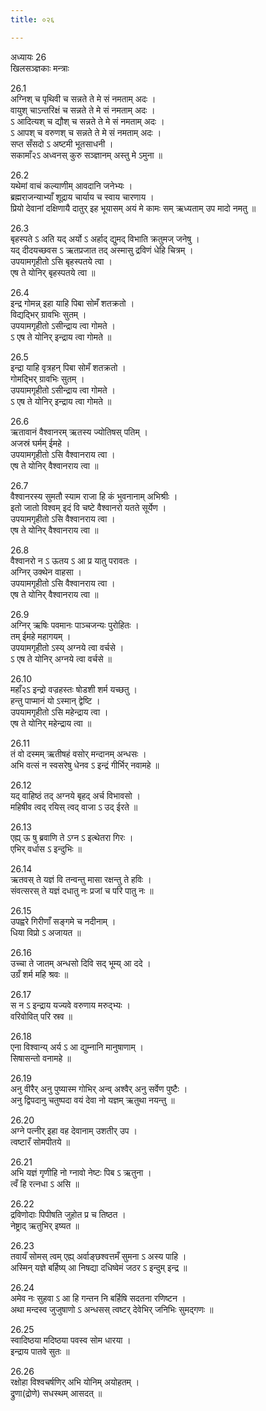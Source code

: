 ```yaml
---
title: ०२६

---
```

अध्यायः 26  
खिलसञ्ज्ञकाः मन्त्राः  
  
26.1  
अग्निश् च पृथिवी च सन्नते ते मे सं नमताम् अदः ।  
वायुश् चाऽन्तरिक्षं च सन्नते ते मे सं नमताम् अदः ।  
ऽ आदित्यश् च द्यौश् च सन्नते ते मे सं नमताम् अदः ।  
ऽ आपश् च वरुणश् च सन्नते ते मे सं नमताम् अदः ।  
सप्त सँसदो ऽ अष्टमी भूतसाधनी ।  
सकामाँ२ऽ अध्वनस् कुरु सञ्ज्ञानम् अस्तु मे ऽमुना ॥  
  
26.2  
यथेमां वाचं कल्याणीम् आवदानि जनेभ्यः ।  
ब्रह्मराजन्याभ्याँ शूद्राय चार्याय च स्वाय चारणाय ।  
प्रियो देवानां दक्षिणायै दातुर् इह भूयासम् अयं मे कामः सम् ऋध्यताम् उप मादो नमतु ॥  
  
26.3  
बृहस्पते ऽ अति यद् अर्यो ऽ अर्हाद् द्युमद् विभाति क्रतुमज् जनेषु ।  
यद् दीदयच्छवस ऽ ऋतप्रजात तद् अस्मासु द्रविणं धेहि चित्रम् ।  
उपयामगृहीतो ऽसि बृहस्पतये त्वा ।  
एष ते योनिर् बृहस्पतये त्वा ॥  
  
26.4  
इन्द्र गोमन्न् इहा याहि पिबा सोमँ शतक्रतो ।  
विद्यद्भिर् ग्रावभिः सुतम् ।  
उपयामगृहीतो ऽसीन्द्राय त्वा गोमते ।  
ऽ एष ते योनिर् इन्द्राय त्वा गोमते ॥  
  
26.5  
इन्द्रा याहि वृत्रहन् पिबा सोमँ शतक्रतो ।  
गोमद्भिर् ग्रावभिः सुतम् ।  
उपयामगृहीतो ऽसीन्द्राय त्वा गोमते ।  
ऽ एष ते योनिर् इन्द्राय त्वा गोमते ॥  
  
26.6  
ऋतावानं वैश्वानरम् ऋतस्य ज्योतिषस् पतिम् ।  
अजस्रं घर्मम् ईमहे ।  
उपयामगृहीतो ऽसि वैश्वानराय त्वा ।  
एष ते योनिर् वैश्वानराय त्वा ॥  
  
26.7  
वैश्वानरस्य सुमतौ स्याम राजा हि कं भुवनानाम् अभिश्रीः ।  
इतो जातो विश्वम् इदं वि चष्टे वैश्वानरो यतते सूर्येण ।  
उपयामगृहीतो ऽसि वैश्वानराय त्वा ।  
एष ते योनिर् वैश्वानराय त्वा ॥  
  
26.8  
वैश्वानरो न ऽ ऊतय ऽ आ प्र यातु परावतः ।  
अग्निर् उक्थेन वाहसा ।  
उपयामगृहीतो ऽसि वैश्वानराय त्वा ।  
एष ते योनिर् वैश्वानराय त्वा ॥  
  
26.9  
अग्निर् ऋषिः पवमानः पाञ्चजन्यः पुरोहितः ।  
तम् ईमहे महागयम् ।  
उपयामगृहीतो ऽस्य् अग्नये त्वा वर्चसे ।  
ऽ एष ते योनिर् अग्नये त्वा वर्चसे ॥  
  
26.10  
महाँ२ऽ इन्द्रो वज्रहस्तः षोडशी शर्म यच्छतु ।  
हन्तु पाप्मानं यो ऽस्मान् द्वेष्टि ।  
उपयामगृहीतो ऽसि महेन्द्राय त्वा ।  
एष ते योनिर् महेन्द्राय त्वा ॥  
  
26.11  
तं वो दस्मम् ऋतीषहं वसोर् मन्दानम् अन्धसः ।  
अभि वत्सं न स्वसरेषु धेनव ऽ इन्द्रं गीर्भिर् नवामहे ॥  
  
26.12  
यद् वाहिष्ठं तद् अग्नये बृहद् अर्च विभावसो ।  
महिषीव त्वद् रयिस् त्वद् वाजा ऽ उद् ईरते ॥  
  
26.13  
एह्य् ऊ षु ब्रवाणि ते ऽग्न ऽ इत्थेतरा गिरः ।  
एभिर् वर्धास ऽ इन्दुभिः ॥  
  
26.14  
ऋतवस् ते यज्ञं वि तन्वन्तु मासा रक्षन्तु ते हविः ।  
संवत्सरस् ते यज्ञं दधातु नः प्रजां च परि पातु नः ॥  
  
26.15  
उपह्वरे गिरीणाँ सङ्गमे च नदीनाम् ।  
धिया विप्रो ऽ अजायत ॥  
  
26.16  
उच्चा ते जातम् अन्धसो दिवि सद् भूम्य् आ ददे ।  
उग्रँ शर्म महि श्रवः ॥  
  
26.17  
स न ऽ इन्द्राय यज्यवे वरुणाय मरुद्भ्यः ।  
वरिवोवित् परि स्रव ॥  
  
26.18  
एना विश्वान्य् अर्य ऽ आ द्युम्नानि मानुषाणाम् ।  
सिषासन्तो वनामहे ॥  
  
26.19  
अनु वीरैर् अनु पुष्यास्म गोभिर् अन्व् अश्वैर् अनु सर्वेण पुष्टैः ।  
अनु द्विपदानु चतुष्पदा वयं देवा नो यज्ञम् ऋतुथा नयन्तु ॥  
  
26.20  
अग्ने पत्नीर् इहा वह देवानाम् उशतीर् उप ।  
त्वष्टारँ सोमपीतये ॥  
  
26.21  
अभि यज्ञं गृणीहि नो ग्नावो नेष्टः पिब ऽ ऋतुना ।  
त्वँ हि रत्नधा ऽ असि ॥  
  
26.22  
द्रविणोदाः पिपीषति जुहोत प्र च तिष्ठत ।  
नेष्ट्राद् ऋतुभिर् इष्यत ॥  
  
26.23  
तवायँ सोमस् त्वम् एह्य् अर्वाङ्छश्वत्तमँ सुमना ऽ अस्य पाहि ।  
अस्मिन् यज्ञे बर्हिष्य् आ निषद्या दधिष्वेमं जठर ऽ इन्दुम् इन्द्र ॥  
  
26.24  
अमेव नः सुहवा ऽ आ हि गन्तन नि बर्हिषि सदतना रणिष्टन ।  
अथा मन्दस्व जुजुषाणो ऽ अन्धसस् त्वष्टर् देवेभिर् जनिभिः सुमद्गणः ॥  
  
26.25  
स्वादिष्ठया मदिष्ठया पवस्व सोम धारया ।  
इन्द्राय पातवे सुतः ॥  
  
26.26  
रक्षोहा विश्वचर्षणिर् अभि योनिम् अयोहतम् ।  
द्रुणा(द्रोणे) सधस्थम् आसदत् ॥